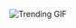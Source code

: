 
<!-- GIF_SECTION -->
![Trending GIF](https://media0.giphy.com/media/v1.Y2lkPThiYjIxNzcycXRmb3g5MWx5NGlicjdrd3pzNGUyZzRxaWIxb3lpcnhqcWhwNXQ4cCZlcD12MV9naWZzX3NlYXJjaCZjdD1n/rplvK3z0IzLqBxVJWk/giphy.gif)
<!-- END_GIF_SECTION -->
